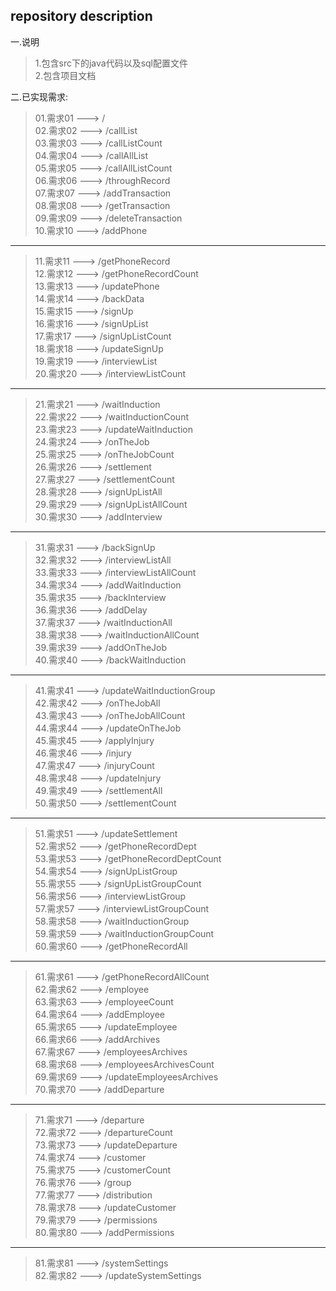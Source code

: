 ## repository description ##  
  
一.说明  
  >1.包含src下的java代码以及sql配置文件  
  >2.包含项目文档  
  
二.已实现需求:  
  >01.需求01 ---> /  
  >02.需求02 ---> /callList  
  >03.需求03 ---> /callListCount  
  >04.需求04 ---> /callAllList  
  >05.需求05 ---> /callAllListCount  
  >06.需求06 ---> /throughRecord  
  >07.需求07 ---> /addTransaction  
  >08.需求08 ---> /getTransaction  
  >09.需求09 ---> /deleteTransaction  
  >10.需求10 ---> /addPhone  
  ******************************************  
  >11.需求11 ---> /getPhoneRecord  
  >12.需求12 ---> /getPhoneRecordCount  
  >13.需求13 ---> /updatePhone  
  >14.需求14 ---> /backData  
  >15.需求15 ---> /signUp  
  >16.需求16 ---> /signUpList  
  >17.需求17 ---> /signUpListCount  
  >18.需求18 ---> /updateSignUp  
  >19.需求19 ---> /interviewList  
  >20.需求20 ---> /interviewListCount  
  ******************************************  
  >21.需求21 ---> /waitInduction  
  >22.需求22 ---> /waitInductionCount  
  >23.需求23 ---> /updateWaitInduction  
  >24.需求24 ---> /onTheJob  
  >25.需求25 ---> /onTheJobCount  
  >26.需求26 ---> /settlement  
  >27.需求27 ---> /settlementCount  
  >28.需求28 ---> /signUpListAll  
  >29.需求29 ---> /signUpListAllCount  
  >30.需求30 ---> /addInterview  
  ******************************************  
  >31.需求31 ---> /backSignUp  
  >32.需求32 ---> /interviewListAll  
  >33.需求33 ---> /interviewListAllCount  
  >34.需求34 ---> /addWaitInduction  
  >35.需求35 ---> /backInterview  
  >36.需求36 ---> /addDelay  
  >37.需求37 ---> /waitInductionAll  
  >38.需求38 ---> /waitInductionAllCount  
  >39.需求39 ---> /addOnTheJob  
  >40.需求40 ---> /backWaitInduction  
  ******************************************  
  >41.需求41 ---> /updateWaitInductionGroup  
  >42.需求42 ---> /onTheJobAll  
  >43.需求43 ---> /onTheJobAllCount  
  >44.需求44 ---> /updateOnTheJob  
  >45.需求45 ---> /applyInjury  
  >46.需求46 ---> /injury  
  >47.需求47 ---> /injuryCount  
  >48.需求48 ---> /updateInjury  
  >49.需求49 ---> /settlementAll  
  >50.需求50 ---> /settlementCount  
  ******************************************  
  >51.需求51 ---> /updateSettlement  
  >52.需求52 ---> /getPhoneRecordDept  
  >53.需求53 ---> /getPhoneRecordDeptCount  
  >54.需求54 ---> /signUpListGroup  
  >55.需求55 ---> /signUpListGroupCount  
  >56.需求56 ---> /interviewListGroup  
  >57.需求57 ---> /interviewListGroupCount  
  >58.需求58 ---> /waitInductionGroup  
  >59.需求59 ---> /waitInductionGroupCount  
  >60.需求60 ---> /getPhoneRecordAll  
  ******************************************  
  >61.需求61 ---> /getPhoneRecordAllCount  
  >62.需求62 ---> /employee  
  >63.需求63 ---> /employeeCount  
  >64.需求64 ---> /addEmployee  
  >65.需求65 ---> /updateEmployee  
  >66.需求66 ---> /addArchives  
  >67.需求67 ---> /employeesArchives  
  >68.需求68 ---> /employeesArchivesCount  
  >69.需求69 ---> /updateEmployeesArchives  
  >70.需求70 ---> /addDeparture  
  ******************************************  
  >71.需求71 ---> /departure  
  >72.需求72 ---> /departureCount  
  >73.需求73 ---> /updateDeparture  
  >74.需求74 ---> /customer  
  >75.需求75 ---> /customerCount  
  >76.需求76 ---> /group  
  >77.需求77 ---> /distribution  
  >78.需求78 ---> /updateCustomer  
  >79.需求79 ---> /permissions  
  >80.需求80 ---> /addPermissions  
  ******************************************  
  >81.需求81 ---> /systemSettings  
  >82.需求82 ---> /updateSystemSettings  


